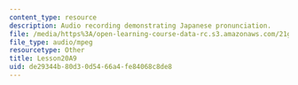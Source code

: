```yaml
---
content_type: resource
description: Audio recording demonstrating Japanese pronunciation.
file: /media/https%3A/open-learning-course-data-rc.s3.amazonaws.com/21g-504-japanese-iv-spring-2009/de29344b80d30d5466a4fe84068c8de8_Lesson20A9.mp3
file_type: audio/mpeg
resourcetype: Other
title: Lesson20A9
uid: de29344b-80d3-0d54-66a4-fe84068c8de8
---
```

